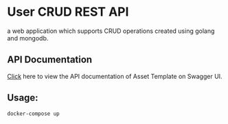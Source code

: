 # User CRUD REST API
a web application which supports CRUD operations created using golang and mongodb.

## API Documentation
[Click](https://github.com/MYK12397/go-user-api/blob/main/openapi%20-swagger.yaml) here to view the API documentation of Asset Template on Swagger UI.

## Usage:
```bash
docker-compose up
